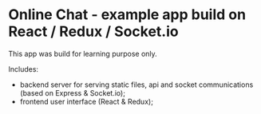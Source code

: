 # Online Chat - example app build on React / Redux / Socket.io

This app was build for learning purpose only.

Includes:
- backend server for serving static files, api and socket communications (based on Express & Socket.io);
- frontend user interface (React & Redux);